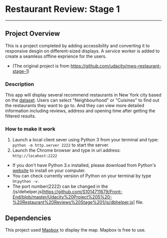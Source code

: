 # Restaurant Review: Stage 1
-------------------
#### 

## Project Overview

This is a project completed by adding accessibility and converting it to responsive desgin on different-sized displays. A service worker is added to create a seamless offline exprience for the users.
*  (The original project is from https://github.com/udacity/mws-restaurant-stage-1)

### Description
This app will display several recommend restaurants in New York city based on the [dataset](https://github.com/S1014711679/Front-End/blob/master/Udacity%20Project%205%20-%20Restaurant%20Reviews%20Stage%201/data/restaurants.json). Users can select "Neighbourhood" or "Cuisines" to find out the restaurants they want to go to. And they can view more detailed information including reviews, address and opening time after getting the filtered results. 


### How to make it work
1) Launch a local client sever using Python 3 from your terminal and type:
   `python -m http.server 2222`  to start the server.
2) Launch the Chrome browser and type in url address: `http://locahost:2222`

* If you don't have Python 3.x installed, please download from Python's [website](https://www.python.org/) to install on your computer.
* You can check currently version of Python on your terminal by type in:`python -v`. 
* The port number(2222) can be changed in the /js/dehelper.js[https://github.com/S1014711679/Front-End/blob/master/Udacity%20Project%205%20-%20Restaurant%20Reviews%20Stage%201/js/dbhelper.js] file.

## Dependencies
This project used [Mapbox](https://www.mapbox.com/) to display the map. Mapbox is free to use.
